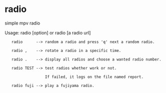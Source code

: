 # radio

simple mpv radio

Usage: radio [option] or radio [a radio url]

       radio      --> random a radio and press 'q' next a random radio.

       radio ,    --> rotate a radio in a specific time.

       radio .    --> display all radios and choose a wanted radio number.

       radio TEST --> test radios whether work or not.

                      If failed, it logs on the file named report.

       radio fuji --> play a fujiyama radio.
